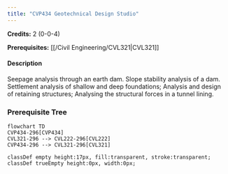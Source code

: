```yaml
---
title: "CVP434 Geotechnical Design Studio"
---
```

**Credits:** 2 (0-0-4)

**Prerequisites:** [[/Civil Engineering/CVL321|CVL321]]

#### Description
Seepage analysis through an earth dam. Slope stability analysis of a dam. Settlement analysis of shallow and deep foundations; Analysis and design of retaining structures; Analysing the structural forces in a tunnel lining.

### Prerequisite Tree

```mermaid
flowchart TD
CVP434-296[CVP434]
CVL321-296 --> CVL222-296[CVL222]
CVP434-296 --> CVL321-296[CVL321]

classDef empty height:17px, fill:transparent, stroke:transparent;
classDef trueEmpty height:0px, width:0px;
```